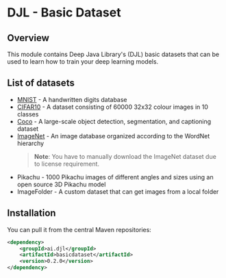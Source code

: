 # DJL - Basic Dataset

## Overview

This module contains Deep Java Library's (DJL) basic datasets that can be used to learn how to train your deep learning models.

## List of datasets

- [MNIST](http://yann.lecun.com/exdb/mnist/) - A handwritten digits database
- [CIFAR10](https://www.cs.toronto.edu/~kriz/cifar.html) - A dataset consisting of 60000 32x32 colour images in 10 classes
- [Coco](http://cocodataset.org) - A large-scale object detection, segmentation, and captioning dataset
- [ImageNet](http://www.image-net.org/) - An image database organized according to the WordNet hierarchy
  >**Note**: You have to manually download the ImageNet dataset due to license requirement.
- Pikachu - 1000 Pikachu images of different angles and sizes using an open source 3D Pikachu model
- ImageFolder - A custom dataset that can get images from a local folder

## Installation
You can pull it from the central Maven repositories:

```xml
<dependency>
    <groupId>ai.djl</groupId>
    <artifactId>basicdataset</artifactId>
    <version>0.2.0</version>
</dependency>
```
